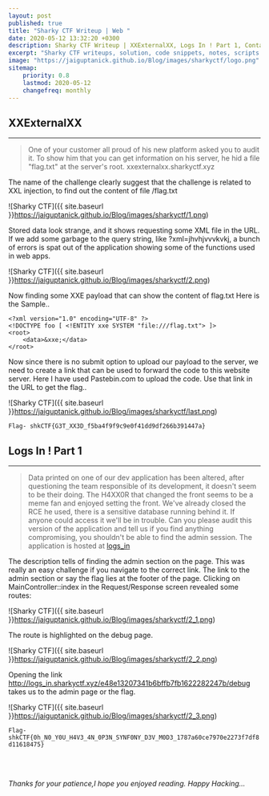 ```yaml
---
layout: post
published: true
title: "Sharky CTF Writeup | Web "
date: 2020-05-12 13:32:20 +0300
description: Sharky CTF Writeup | XXExternalXX, Logs In ! Part 1, Containment Forever, WebFugu.
excerpt: "Sharky CTF writeups, solution, code snippets, notes, scripts."
image: "https://jaiguptanick.github.io/Blog/images/sharkyctf/logo.png"
sitemap:
    priority: 0.8
    lastmod: 2020-05-12
    changefreq: monthly
---
```


<style>
/* This stylesheet sets the width of all images to 100%: */
img {
  width: 90%;
}
</style>
## XXExternalXX
---
>One of your customer all proud of his new platform asked you to audit it. To show him that you can get information on his server, he hid a file "flag.txt" at the server's root.
xxexternalxx.sharkyctf.xyz

The name of the challenge clearly suggest that the challenge is related to XXL injection, to find out the content of file /flag.txt

![Sharky CTF]({{ site.baseurl }}https://jaiguptanick.github.io/Blog/images/sharkyctf/1.png)

Stored data look strange, and it shows requesting some XML file in the URL.
If we add some garbage to the query string, like ?xml=jhvhjvvvkvkj, a bunch of errors is spat out of the application showing some of the functions used in web apps.

![Sharky CTF]({{ site.baseurl }}https://jaiguptanick.github.io/Blog/images/sharkyctf/2.png)

Now finding some XXE payload that can show the content of flag.txt
Here is the Sample..

```
<?xml version="1.0" encoding="UTF-8" ?>
<!DOCTYPE foo [ <!ENTITY xxe SYSTEM "file:///flag.txt"> ]>
<root>
    <data>&xxe;</data>
</root>
```
Now since there is no submit option to upload our payload to the server, we need to create a link that can be used to forward the code to this website server.
Here I have used Pastebin.com to upload the code.
Use that link in the URL to get the flag..

![Sharky CTF]({{ site.baseurl }}https://jaiguptanick.github.io/Blog/images/sharkyctf/last.png)

``` Flag- shkCTF{G3T_XX3D_f5ba4f9f9c9e0f41dd9df266b391447a} ```

## Logs In ! Part 1
---
>Data printed on one of our dev application has been altered, after questioning the team responsible of its development, it doesn't seem to be their doing. The H4XX0R that changed the front seems to be a meme fan and enjoyed setting the front.
We've already closed the RCE he used, there is a sensitive database running behind it. If anyone could access it we'll be in trouble. Can you please audit this version of the application and tell us if you find anything compromising, you shouldn't be able to find the admin session.
The application is hosted at [logs_in](http://logs_in.sharkyctf.xyz/)

The description tells of finding the admin section on the page.
This was really an easy challenge if you navigate to the correct link. The link to the admin section or say the flag lies at the footer of the page. Clicking on MainController::index in the Request/Response screen revealed some routes:

![Sharky CTF]({{ site.baseurl }}https://jaiguptanick.github.io/Blog/images/sharkyctf/2_1.png)

The route is highlighted on the debug page.  

![Sharky CTF]({{ site.baseurl }}https://jaiguptanick.github.io/Blog/images/sharkyctf/2_2.png)

Opening the link http://logs_in.sharkyctf.xyz/e48e13207341b6bffb7fb1622282247b/debug
takes us to the admin page or the flag.

![Sharky CTF]({{ site.baseurl }}https://jaiguptanick.github.io/Blog/images/sharkyctf/2_3.png)

```Flag- shkCTF{0h_N0_Y0U_H4V3_4N_0P3N_SYNF0NY_D3V_M0D3_1787a60ce7970e2273f7df8d11618475} ```

<!--
## Containment Forever
---
>Hello, welcome on "Containment Forever"! There are 2 categories of posts, only the first is available, get access to the posts on the flag category to retrieve the flag.
containment-forever.sharkyctf.xyz

![Sharky CTF]({{ site.baseurl }}https://jaiguptanick.github.io/Blog/images/sharkyctf/2_3.png)


Decoding the Vigenere Cipher using this online [tool](https://www.boxentriq.com/code-breaking/vigenere-cipher) 
<br />

![Sharky CTF]({{ site.baseurl }}https://jaiguptanick.github.io/Blog/images/sharkyctf/2_3.png)

Gives us the text but the flag is not accurate though we get the automatic generated key.Using the same key on the [CyberChef Tool](https://gchq.github.io/CyberChef/)  
gives the proper flag format..

![Sharky CTF]({{ site.baseurl }}https://jaiguptanick.github.io/Blog/images/sharkyctf/2_3.png)


```Flag- ```


##  WebFugu
---
>A new site listing the different species of fugu fish has appeared on the net. Used by many researchers, it is nevertheless vulnerable. Find the vulnerability and exploit it to recover some of the website configuration.
Creator: MasterFox
http://webfugu.sharkyctf.xyz




![Sharky CTF]({{ site.baseurl }}https://jaiguptanick.github.io/Blog/images/sharkyctf/2_3.png) 



One of the file contain flag.txt which have flag in base64


![Sharky CTF]({{ site.baseurl }}https://jaiguptanick.github.io/Blog/images/sharkyctf/2_3.png)


``` Flag-   ```
-->

<br>
<br>

<i>Thanks for your patience,I hope you enjoyed reading. Happy Hacking... </i>
